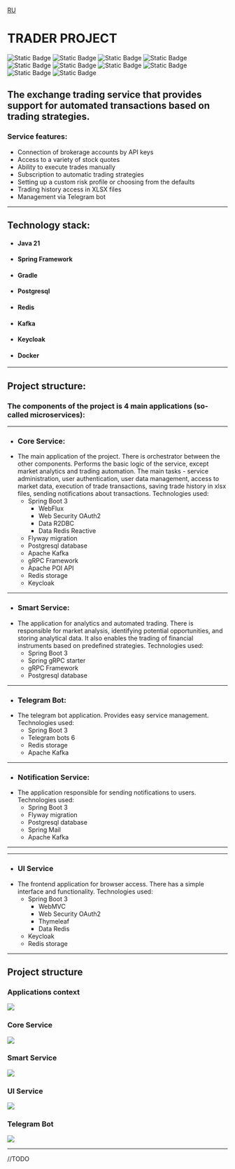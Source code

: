 [RU](readme_RU.md)

# TRADER PROJECT
![Static Badge](https://img.shields.io/badge/https%3A%2F%2Fimg.shields.io%2Fbadge%2Fany_text-Spring_Framework-green?style=flat-square&logo=Spring&logoColor=green&label=%7C)
![Static Badge](https://img.shields.io/badge/%20https%3A%2F%2Fimg.shields.io%2Fbadge%2Fany_text-Gradle-blue?style=flat-square&logo=Gradle&logoColor=darkgreen&label=%7C&labelColor=white&color=grey)
![Static Badge](https://img.shields.io/badge/%20https%3A%2F%2Fimg.shields.io%2Fbadge%2Fany_text-Docker-blue?style=flat-square&logo=Docker&logoColor=%233399ff&label=%7C&labelColor=white&color=grey)
![Static Badge](https://img.shields.io/badge/%20https%3A%2F%2Fimg.shields.io%2Fbadge%2Fany_text-PostgreSQL-blue?style=flat-square&logo=postgresql&logoColor=white&label=%7C&labelColor=blue&color=grey)
![Static Badge](https://img.shields.io/badge/https%3A%2F%2Fimg.shields.io%2Fbadge%2Fany_text-Hibernate-steelblue?style=flat-square&logo=Hibernate&logoColor=yellow&label=%7C&labelColor=grey)
![Static Badge](https://img.shields.io/badge/https%3A%2F%2Fimg.shields.io%2Fbadge%2Fany_text-gRPC-mediumturquoise?style=flat-square&logo=java&logoColor=mediumturquoise&label=%3C-%3E|&labelColor=grey)
![Static Badge](https://img.shields.io/badge/%20https%3A%2F%2Fimg.shields.io%2Fbadge%2Fany_text-Telegram_API-blue?logo=telegram&label=%7C)
![Static Badge](https://img.shields.io/badge/%20https%3A%2F%2Fimg.shields.io%2Fbadge%2Fany_text-Apache_Kafka-blue?style=flat-square&logo=Apache%20Kafka&logoColor=black&label=%7C&labelColor=white&color=darkblue)
![Static Badge](https://img.shields.io/badge/%20https%3A%2F%2Fimg.shields.io%2Fbadge%2Fany_text-Redis-blue?style=flat-square&logo=redis&logoColor=white&label=%7C&labelColor=red&color=grey)
![Static Badge](https://img.shields.io/badge/%20https%3A%2F%2Fimg.shields.io%2Fbadge%2Fany_text-Keycloak-blue?style=flat-square&logo=keycloak&logoColor=%233399ff&label=%7C&labelColor=white&color=grey)


## The exchange trading service that provides support for automated transactions based on trading strategies.
### Service features:
- Connection of brokerage accounts by API keys
- Access to a variety of stock quotes
- Ability to execute trades manually
- Subscription to automatic trading strategies
- Setting up a custom risk profile or choosing from the defaults
- Trading history access in XLSX files
- Management via Telegram bot
***
## Technology stack:
+ #### Java 21
+ #### Spring Framework
+ #### Gradle
+ #### Postgresql
+ #### Redis
+ #### Kafka
+ #### Keycloak
+ #### Docker
***

## Project structure:
### The components of the project is 4 main applications (so-called microservices):
***
+ ### Core Service:
+ The main application of the project. There is orchestrator between the other components.
  Performs the basic logic of the service, except market analytics and trading automation.
  The main tasks -
  service administration,
  user authentication,
  user data management,
  access to market data,
  execution of trade transactions,
  saving trade history in xlsx files,
  sending notifications about transactions.
  Technologies used:
  + Spring Boot 3
      + WebFlux
      + Web Security OAuth2
      + Data R2DBC
      + Data Redis Reactive
  + Flyway migration
  + Postgresql database
  + Apache Kafka
  + gRPC Framework
  + Apache POI API
  + Redis storage
  + Keycloak
***
+ ### Smart Service:
+ The application for analytics and automated trading.
  There is responsible for market analysis, identifying potential opportunities, and storing analytical data.
  It also enables the trading of financial instruments based on predefined strategies.
  Technologies used:
  + Spring Boot 3
  + Spring gRPC starter
  + gRPC Framework
  + Postgresql database
***
+ ### Telegram Bot:
+ The telegram bot application. Provides easy service management.
  Technologies used:
  + Spring Boot 3
  + Telegram bots 6
  + Redis storage
  + Apache Kafka
***
+ ### Notification Service:
+ The application responsible for sending notifications to users.
  Technologies used:
  + Spring Boot 3
  + Flyway migration
  + Postgresql database
  + Spring Mail
  + Apache Kafka
***
***
+ ### UI Service
+ The frontend application for browser access.
  There has a simple interface and functionality.
  Technologies used:
  + Spring Boot 3
    + WebMVC
    + Web Security OAuth2
    + Thymeleaf
    + Data Redis
  + Keycloak
  + Redis storage
***

## Project structure

### Applications context

<img src="project_files/project_EN.png">

### Core Service

<img src="project_files/core-service_EN.png">

### Smart Service

<img src="project_files/smart-service_EN.png">

### UI Service

<img src="project_files/ui-service_EN.png">

### Telegram Bot

<img src="project_files/telegram-bot_EN.png">

***
 
//TODO
